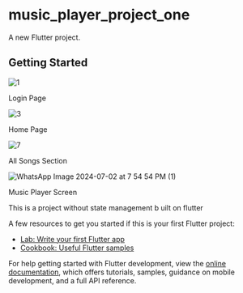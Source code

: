 # music_player_project_one

A new Flutter project.

## Getting Started
![1](https://github.com/edwinMj13/MusicPlayer_ProjectOne/assets/72539533/cadf996f-7b23-4d8b-ad7a-56969089154c)

Login Page

![3](https://github.com/edwinMj13/MusicPlayer_ProjectOne/assets/72539533/282ea5be-6ef8-4f37-84d7-1bd18bde195d)

Home Page

![7](https://github.com/edwinMj13/MusicPlayer_ProjectOne/assets/72539533/002cff7e-c138-42e1-a4c0-cd6e81946a26)

All Songs Section

![WhatsApp Image 2024-07-02 at 7 54 54 PM (1)](https://github.com/edwinMj13/MusicPlayer_ProjectOne/assets/72539533/bdf5e28e-ad46-40b6-9319-a62cf63929b8)

Music Player Screen

This is a project without state management b uilt on flutter

A few resources to get you started if this is your first Flutter project:

- [Lab: Write your first Flutter app](https://docs.flutter.dev/get-started/codelab)
- [Cookbook: Useful Flutter samples](https://docs.flutter.dev/cookbook)

For help getting started with Flutter development, view the
[online documentation](https://docs.flutter.dev/), which offers tutorials,
samples, guidance on mobile development, and a full API reference.
